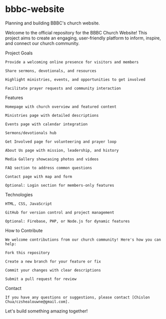# bbbc-website
Planning and building BBBC's church website.

   Welcome to the official repository for the BBBC Church Website! 
   This project aims to create an engaging, user-friendly platform to inform, inspire, and connect our church community.

Project Goals

    Provide a welcoming online presence for visitors and members
    
    Share sermons, devotionals, and resources
    
    Highlight ministries, events, and opportunities to get involved
    
    Facilitate prayer requests and community interaction

Features

    Homepage with church overview and featured content
    
    Ministries page with detailed descriptions
    
    Events page with calendar integration
    
    Sermons/devotionals hub
    
    Get Involved page for volunteering and prayer loop
    
    About Us page with mission, leadership, and history
    
    Media Gallery showcasing photos and videos
    
    FAQ section to address common questions
    
    Contact page with map and form
    
    Optional: Login section for members-only features

Technologies

    HTML, CSS, JavaScript
    
    GitHub for version control and project management
    
    Optional: Firebase, PHP, or Node.js for dynamic features

How to Contribute

    We welcome contributions from our church community! Here's how you can help:
    
    Fork this repository
    
    Create a new branch for your feature or fix
    
    Commit your changes with clear descriptions
    
    Submit a pull request for review

Contact

    If you have any questions or suggestions, please contact [Chislon Chua/czshealouwne@gmail.com].

Let's build something amazing together!

